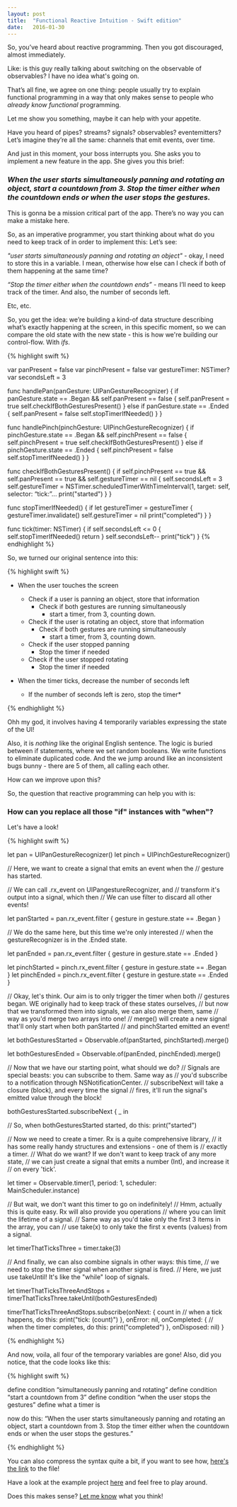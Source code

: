 ```yaml
---
layout: post
title:  "Functional Reactive Intuition - Swift edition"
date:   2016-01-30
---
```



So, you’ve heard about reactive programming.
Then you got discouraged, almost immediately.

Like: is this guy really talking about switching on the observable of observables? I have no idea what's going on.

That’s all fine, we agree on one thing: people usually try to explain functional programming in a way that only makes sense to people who *already know functional* programming.

Let me show you something, maybe it can help with your appetite.

Have you heard of pipes? streams? signals? observables? eventemitters?
Let’s imagine they’re all the same: channels that emit events, over time.

And just in this moment, your boss interrupts you.
She asks you to implement a new feature in the app. She gives you this brief:

### *When the user starts simultaneously panning and rotating an object, start a countdown from 3. Stop the timer either when the countdown ends or when the user stops the gestures.*



This is gonna be a mission critical part of the app. There’s no way you can make a mistake here.

So, as an imperative programmer, you start thinking about what do you need to keep track of in order to implement this:
Let’s see:

*"user starts simultaneously panning and rotating an object"* - okay, I need to store this in a variable.
I mean, otherwise how else can I check if both of them happening at the same time?

*“Stop the timer either when the countdown ends”* - means I’ll need to keep track of the timer. And also, the number of seconds left.

Etc, etc.

So, you get the idea: we’re building a kind-of data structure describing what’s exactly happening at the screen, in this specific moment, so we can compare the old state with the new state - this is how we're building our control-flow.
With *ifs*.


{% highlight swift %}

var panPresent = false
var pinchPresent = false
var gestureTimer: NSTimer?
var secondsLeft = 3

func handlePan(panGesture: UIPanGestureRecognizer) {
  if panGesture.state == .Began && self.panPresent == false {
    self.panPresent = true
    self.checkIfBothGesturesPresent()
  } else if panGesture.state == .Ended {
    self.panPresent = false
    self.stopTimerIfNeeded()
  }
}

func handlePinch(pinchGesture: UIPinchGestureRecognizer) {
  if pinchGesture.state == .Began && self.pinchPresent == false {
    self.pinchPresent = true
    self.checkIfBothGesturesPresent()
  } else if pinchGesture.state == .Ended {
    self.pinchPresent = false
    self.stopTimerIfNeeded()
  }
}

func checkIfBothGesturesPresent() {
  if self.pinchPresent == true && self.panPresent == true && self.gestureTimer == nil {
    self.secondsLeft = 3
    self.gestureTimer = NSTimer.scheduledTimerWithTimeInterval(1, target: self, selector: “tick:”...
    print("started")
  }
}

func stopTimerIfNeeded() {
  if let gestureTimer = gestureTimer {
    gestureTimer.invalidate()
    self.gestureTimer = nil
    print("completed")
  }
}

func tick(timer: NSTimer) {
  if self.secondsLeft <= 0 {
    self.stopTimerIfNeeded()
    return
  }
  self.secondsLeft--
  print("tick")
}
{% endhighlight %}


So, we turned our original sentence into this:

{% highlight swift %}

- When the user touches the screen
  - Check if a user is panning an object, store that information
    - Check if both gestures are running simultaneously
      - start a timer, from 3, counting down.
  - Check if the user is rotating an object, store that information
    - Check if both gestures are running simultaneously
      - start a timer, from 3, counting down.
  - Check if the user stopped panning
    - Stop the timer if needed
  - Check if the user stopped rotating
    - Stop the timer if needed

- When the timer ticks, decrease the number of seconds left
	- If the number of seconds left is zero, stop the timer*

{% endhighlight %}


Ohh my god, it involves having 4 temporarily variables expressing the state of the UI!

Also, it is *nothing* like the original English sentence. The logic is buried between if statements, where we set random booleans.
We write functions to eliminate duplicated code. And the we jump around like an inconsistent bugs bunny - there are 5 of them, all calling each other.

How can we improve upon this?

So, the question that reactive programming can help you with is:

### How can you replace all those "if" instances with "when"?


Let's have a look!

{% highlight swift %}

let pan = UIPanGestureRecognizer()
let pinch = UIPinchGestureRecognizer()

// Here, we want to create a signal that emits an event when the
// gesture has started.

// We can call .rx_event on UIPangestureRecognizer, and
// transform it's output into a signal, which then
// We can use filter to discard all other events!

let panStarted = pan.rx_event.filter { gesture in gesture.state == .Began }

// We do the same here, but this time we're only interested
// when the gestureRecognizer is in the .Ended state.

let panEnded = pan.rx_event.filter { gesture in gesture.state == .Ended }

let pinchStarted = pinch.rx_event.filter { gesture in gesture.state == .Began }
let pinchEnded = pinch.rx_event.filter { gesture in gesture.state == .Ended }

// Okay, let's think. Our aim is to only trigger the timer when both
// gestures began. WE originally had to keep track of these states ourselves,
// but now that we transformed them into signals, we can also merge them, same
// way as you'd merge two arrays into one!
// merge() will create a new signal that'll only start when both panStarted
// and pinchStarted emitted an event!

let bothGesturesStarted = Observable.of(panStarted, pinchStarted).merge()

let bothGesturesEnded = Observable.of(panEnded, pinchEnded).merge()

// Now that we have our starting point, what should we do?
// Signals are special beasts: you can subscribe to them. Same way as
// you'd subscribe to a notification through NSNotificationCenter.
// subscribeNext will take a closure (block), and every time the signal
// fires, it'll run the signal's emitted value through the block!

bothGesturesStarted.subscribeNext { _ in

  // So, when bothGesturesStarted started, do this:
  print("started")

  // Now we need to create a timer. Rx is a quite comprehensive library,
  // it has some really handy structures and extensions - one of them is
  // exactly a timer.
  // What do we want? If we don't want to keep track of any more state,
  // we can just create a signal that emits a number (Int), and increase it
  // on every 'tick'.

  let timer = Observable<Int>.timer(1, period: 1, scheduler: MainScheduler.instance)

  // But wait, we don't want this timer to go on indefinitely!
  // Hmm, actually this is quite easy. Rx will also provide you operations
  // where you can limit the lifetime of a signal.
  // Same way as you'd take only the first 3 items in the array, you can
  // use take(x) to only take the first x events (values) from a signal.

  let timerThatTicksThree = timer.take(3)

  // And finally, we can also combine signals in other ways: this time,
  // we need to stop the timer signal when another signal is fired.
  // Here, we just use takeUntil! It's like the "while" loop of signals.

  let timerThatTicksThreeAndStops = timerThatTicksThree.takeUntil(bothGesturesEnded)

  timerThatTicksThreeAndStops.subscribe(onNext: { count in
    // when a tick happens, do this:
    print("tick: \(count)")
  }, onError: nil, onCompleted: {
    // when the timer completes, do this:
    print("completed")
  }, onDisposed: nil)
}

{% endhighlight %}

And now, voila, all four of the temporary variables are gone!
Also, did you notice, that the code looks like this:

{% highlight swift %}

define condition “simultaneously panning and rotating”
define condition “start a countdown from 3”
define condition “when the user stops the gestures”
define what a timer is

now do this: “When the user starts simultaneously panning and rotating an object, start a countdown from 3.
Stop the timer either when the countdown ends or when the user stops the gestures.”

{% endhighlight %}

You can also compress the syntax quite a bit, if you want to see how, [here's the link](https://github.com/itchingpixels/talks/blob/master/functional-reactive-intuition/Project/RFP/ReactiveShortViewController.swift) to the file!


Have a look at the example project [here](https://github.com/itchingpixels/talks/tree/master/functional-reactive-intuition/Project) and feel free to play around.

Does this makes sense? [Let me know](https://twitter.com/itchingpixels) what you think!
